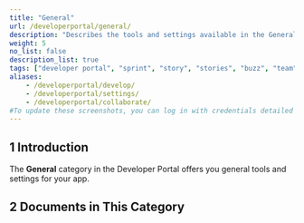 ```yaml
---
title: "General"
url: /developerportal/general/
description: "Describes the tools and settings available in the General category in the Mendix Developer Portal."
weight: 5
no_list: false
description_list: true
tags: ["developer portal", "sprint", "story", "stories", "buzz", "team", "app"]
aliases:
    - /developerportal/develop/
    - /developerportal/settings/
    - /developerportal/collaborate/
#To update these screenshots, you can log in with credentials detailed in How to Update Screenshots Using Team Apps.
---
```


## 1 Introduction

The **General** category in the Developer Portal offers you general tools and settings for your app.

## 2 Documents in This Category
